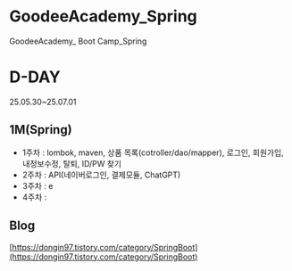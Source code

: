 # GoodeeAcademy_Spring
GoodeeAcademy_ Boot Camp_Spring

# D-DAY
25.05.30~25.07.01

## 1M(Spring) 
- 1주차 : lombok, maven, 상품 목록(cotroller/dao/mapper), 로그인, 회원가입, 내정보수정, 탈퇴, ID/PW 찾기
- 2주차 : API(네이버로그인, 결제모듈, ChatGPT)
- 3주차 : e
- 4주차 : 

## Blog
[https://dongin97.tistory.com/category/SpringBoot](https://dongin97.tistory.com/category/SpringBoot)
